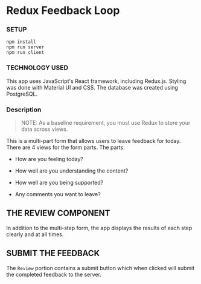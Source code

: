 # Redux Feedback Loop

### SETUP

```
npm install
npm run server
npm run client
```

### TECHNOLOGY USED

This app uses JavaScript's React framework, including Redux.js. Styling was done with Material UI and CSS. The database was created using PostgreSQL.

### Description

> NOTE: As a baseline requirement, you must use Redux to store your data across views.

This is a multi-part form that allows users to leave feedback for today. 
There are 4 views for the form parts.
The parts:
- How are you feeling today?

- How well are you understanding the content?

- How well are you being supported?

- Any comments you want to leave?

## THE REVIEW COMPONENT

In addition to the multi-step form, the app displays the results of each step clearly and at all times. 

## SUBMIT THE FEEDBACK

The `Review` portion contains a submit button which when clicked will submit the completed feedback to the server. 
